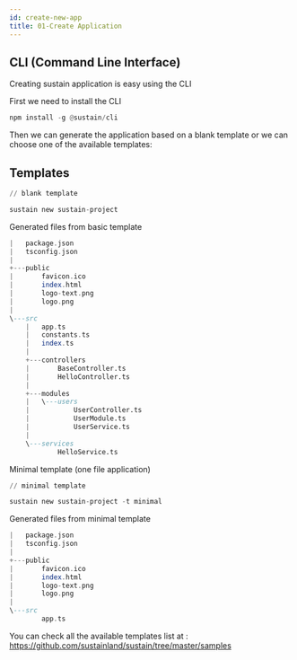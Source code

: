 ```yaml
---
id: create-new-app
title: 01-Create Application
---
```


## CLI (Command Line Interface)
Creating sustain application is easy using the CLI

First we need to install the CLI

```haskell
npm install -g @sustain/cli
```

Then we can generate the application based on a blank template or we can choose one of the available templates:

## Templates


```haskell
// blank template

sustain new sustain-project

```
Generated files from basic template
```haskell
|   package.json
|   tsconfig.json
|
+---public
|       favicon.ico
|       index.html
|       logo-text.png
|       logo.png
|
\---src
    |   app.ts
    |   constants.ts
    |   index.ts
    |
    +---controllers
    |       BaseController.ts
    |       HelloController.ts
    |
    +---modules
    |   \---users
    |           UserController.ts
    |           UserModule.ts
    |           UserService.ts
    |
    \---services
            HelloService.ts
```

Minimal template (one file application)

```haskell
// minimal template

sustain new sustain-project -t minimal

```
Generated files from minimal template
```haskell
|   package.json
|   tsconfig.json
|
+---public
|       favicon.ico
|       index.html
|       logo-text.png
|       logo.png
|
\---src
        app.ts

```

You can check all the available templates list at : https://github.com/sustainland/sustain/tree/master/samples